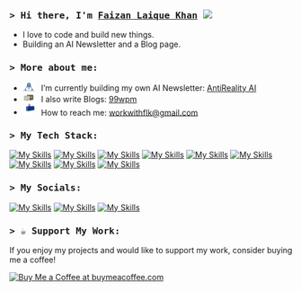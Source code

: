 ### <samp>&gt; Hi there, I'm <a href="[https://twitter.com/faizanlkhan]" target="_blank">Faizan Laique Khan</a> <img src="https://media.giphy.com/media/hvRJCLFzcasrR4ia7z/giphy.gif" width="50"> </samp>

- I love to code and build new things.
- Building an AI Newsletter and a Blog page.
 
 
 
 ### <samp>&gt; More about me:</samp>

- <img src="https://github.com/GauravKesh/GauravKesh/blob/main/img/developer.gif" width="21" />&nbsp;&nbsp; I’m currently building my own AI Newsletter: <a href="https://antirealityai.com/">AntiReality AI</a>
- <img src="https://github.com/GauravKesh/GauravKesh/blob/main/img/message.gif" width="21" />&nbsp;&nbsp; I also write Blogs: <a href="https://99wpm.com/">99wpm</a>
- <img src="https://github.com/GauravKesh/GauravKesh/blob/main/img/letterbox.gif" width="21" />&nbsp;&nbsp; How to reach me: workwithflk@gmail.com


### <samp>&gt; My Tech Stack:</samp>

[![My Skills](https://skillicons.dev/icons?i=html)](https://skillicons.dev)
[![My Skills](https://skillicons.dev/icons?i=css)](https://skillicons.dev)
[![My Skills](https://skillicons.dev/icons?i=js)](https://skillicons.dev)
[![My Skills](https://skillicons.dev/icons?i=git)](https://skillicons.dev)
[![My Skills](https://skillicons.dev/icons?i=github)](https://skillicons.dev)
[![My Skills](https://skillicons.dev/icons?i=py)](https://skillicons.dev)
[![My Skills](https://skillicons.dev/icons?i=vscode)](https://skillicons.dev)
[![My Skills](https://skillicons.dev/icons?i=powershell)](https://skillicons.dev)
[![My Skills](https://skillicons.dev/icons?i=openai)](https://skillicons.dev)



### <samp>&gt; My Socials:</samp>

[![My Skills](https://skillicons.dev/icons?i=twitter)](https://x.com/faizanlkhan)
[![My Skills](https://skillicons.dev/icons?i=linkedin)](https://linkedin.com/in/faizanlkhan)
[![My Skills](https://skillicons.dev/icons?i=instagram)](https://instagram.com/faizanlkhan)

### <samp>&gt; ☕ Support My Work:</samp>

If you enjoy my projects and would like to support my work, consider buying me a coffee!

<a href='(https://www.buymeacoffee.com/faizanlkhan)' target='_blank'><img height='36' style='border:0px;height:36px;' src='https://cdn.ko-fi.com/cdn/kofi1.png?v=3' border='0' alt='Buy Me a Coffee at buymeacoffee.com' /></a>

